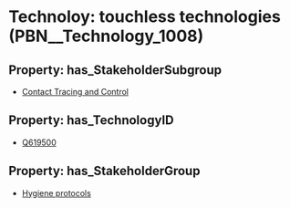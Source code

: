 # Technoloy: __touchless technologies__ (PBN__Technology_1008)

## Property: has_StakeholderSubgroup

* [Contact Tracing and Control](PBN__TechSubgroup_69)

## Property: has_TechnologyID

* [Q619500](Q619500)

## Property: has_StakeholderGroup

* [Hygiene protocols](PBN__TechGroup_9)

